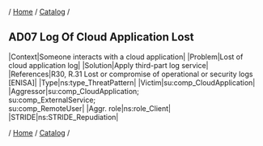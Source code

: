 / [Home](/acctp/) / [Catalog](/acctp/catalog/) /

## AD07 Log Of Cloud Application Lost

|Context|Someone interacts with a cloud application|
|Problem|Lost of cloud application log|
|Solution|Apply third-part log service|
|References|R30, R.31 Lost or compromise of operational or security logs [ENISA]|
|Type|ns:type_ThreatPattern|
|Victim|su:comp_CloudApplication|
|Aggressor|su:comp_CloudApplication;<br /> su:comp_ExternalService;<br /> su:comp_RemoteUser|
|Aggr. role|ns:role_Client|
|STRIDE|ns:STRIDE_Repudiation|

/ [Home](/acctp/) / [Catalog](/acctp/catalog/) /
